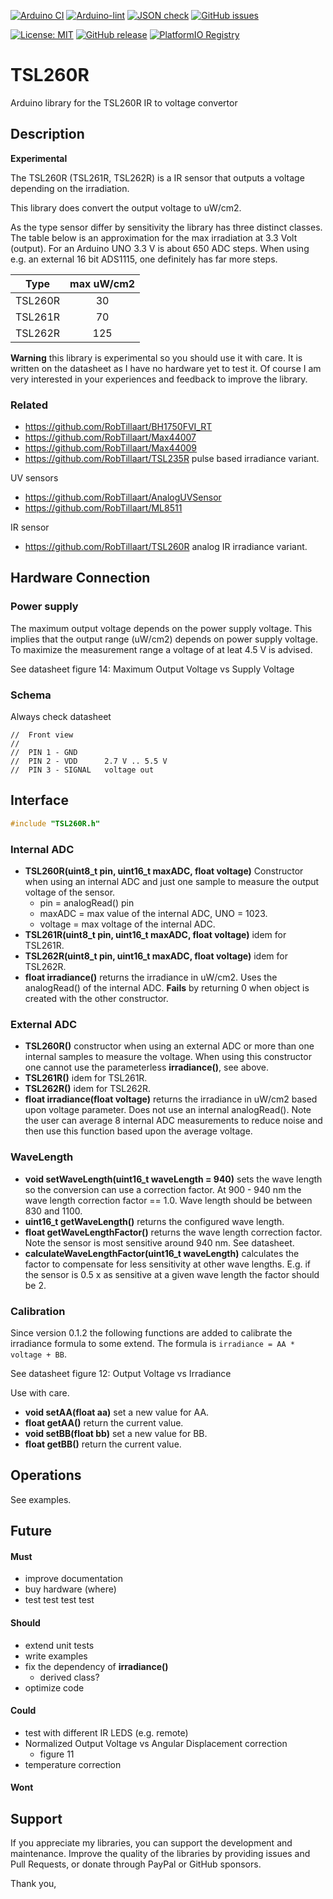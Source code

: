 
[![Arduino CI](https://github.com/RobTillaart/TSL260R/workflows/Arduino%20CI/badge.svg)](https://github.com/marketplace/actions/arduino_ci)
[![Arduino-lint](https://github.com/RobTillaart/TSL260R/actions/workflows/arduino-lint.yml/badge.svg)](https://github.com/RobTillaart/TSL260R/actions/workflows/arduino-lint.yml)
[![JSON check](https://github.com/RobTillaart/TSL260R/actions/workflows/jsoncheck.yml/badge.svg)](https://github.com/RobTillaart/TSL260R/actions/workflows/jsoncheck.yml)
[![GitHub issues](https://img.shields.io/github/issues/RobTillaart/TSL260R.svg)](https://github.com/RobTillaart/TSL260R/issues)

[![License: MIT](https://img.shields.io/badge/license-MIT-green.svg)](https://github.com/RobTillaart/TSL260R/blob/master/LICENSE)
[![GitHub release](https://img.shields.io/github/release/RobTillaart/TSL260R.svg?maxAge=3600)](https://github.com/RobTillaart/TSL260R/releases)
[![PlatformIO Registry](https://badges.registry.platformio.org/packages/robtillaart/library/TSL260R.svg)](https://registry.platformio.org/libraries/robtillaart/TSL260R)


# TSL260R

Arduino library for the TSL260R IR to voltage convertor


## Description

**Experimental**

The TSL260R (TSL261R, TSL262R) is a IR sensor that outputs a voltage depending on the irradiation.

This library does convert the output voltage to uW/cm2.

As the type sensor differ by sensitivity the library has three distinct classes.
The table below is an approximation for the max irradiation at 3.3 Volt (output).
For an Arduino UNO 3.3 V is about 650 ADC steps.
When using e.g. an external 16 bit ADS1115, one definitely has far more steps.

|  Type     |  max uW/cm2  |
|:---------:|:------------:|
|  TSL260R  |     30       |
|  TSL261R  |     70       |
|  TSL262R  |    125       |


**Warning** this library is experimental so you should use it with care.
It is written on the datasheet as I have no hardware yet to test it.
Of course I am very interested in your experiences and feedback to improve
the library.


### Related

- https://github.com/RobTillaart/BH1750FVI_RT
- https://github.com/RobTillaart/Max44007
- https://github.com/RobTillaart/Max44009
- https://github.com/RobTillaart/TSL235R  pulse based irradiance variant.

UV sensors
- https://github.com/RobTillaart/AnalogUVSensor
- https://github.com/RobTillaart/ML8511

IR sensor
- https://github.com/RobTillaart/TSL260R  analog IR irradiance variant.


## Hardware Connection

### Power supply

The maximum output voltage depends on the power supply voltage.
This implies that the output range (uW/cm2) depends on power supply voltage.
To maximize the measurement range a voltage of at leat 4.5 V is advised.

See datasheet figure 14: Maximum Output Voltage vs Supply Voltage


### Schema

Always check datasheet

```
//  Front view
//
//  PIN 1 - GND
//  PIN 2 - VDD      2.7 V .. 5.5 V
//  PIN 3 - SIGNAL   voltage out
```


## Interface

```CPP
#include "TSL260R.h"
```

### Internal ADC

- **TSL260R(uint8_t pin, uint16_t maxADC, float voltage)** Constructor when using an
internal ADC and just one sample to measure the output voltage of the sensor.
  - pin = analogRead() pin
  - maxADC = max value of the internal ADC, UNO = 1023.
  - voltage = max voltage of the internal ADC.
- **TSL261R(uint8_t pin, uint16_t maxADC, float voltage)** idem for TSL261R.
- **TSL262R(uint8_t pin, uint16_t maxADC, float voltage)** idem for TSL262R.
- **float irradiance()** returns the irradiance in uW/cm2.
Uses the analogRead() of the internal ADC.
**Fails** by returning 0 when object is created with the other constructor.


### External ADC

- **TSL260R()** constructor when using an external ADC or more than one internal samples
to measure the voltage.
When using this constructor one cannot use the parameterless **irradiance()**, see above.
- **TSL261R()** idem for TSL261R.
- **TSL262R()** idem for TSL262R.
- **float irradiance(float voltage)** returns the irradiance in uW/cm2 based upon voltage
parameter. Does not use an internal analogRead().
Note the user can average 8 internal ADC measurements to reduce noise and then use
this function based upon the average voltage.


### WaveLength

- **void setWaveLength(uint16_t waveLength = 940)** sets the wave length so the conversion
can use a correction factor.
At 900 - 940 nm the wave length correction factor == 1.0.
Wave length should be between 830 and 1100.
- **uint16_t getWaveLength()** returns the configured wave length.
- **float getWaveLengthFactor()** returns the wave length correction factor.
Note the sensor is most sensitive around 940 nm. See datasheet.
- **calculateWaveLengthFactor(uint16_t waveLength)** calculates the factor to compensate
for less sensitivity at other wave lengths.
E.g. if the sensor is 0.5 x as sensitive at a given wave length the factor should be 2.


### Calibration

Since version 0.1.2 the following functions are added to calibrate the irradiance formula
to some extend. The formula is ```irradiance = AA * voltage + BB```.

See datasheet figure 12: Output Voltage vs Irradiance

Use with care.

- **void setAA(float aa)** set a new value for AA.
- **float getAA()** return the current value.
- **void setBB(float bb)** set a new value for BB.
- **float getBB()** return the current value.


## Operations

See examples.


## Future

#### Must

- improve documentation
- buy hardware (where)
- test test test test

#### Should

- extend unit tests
- write examples
- fix the dependency of **irradiance()**
  - derived class?
- optimize code

#### Could

- test with different IR LEDS (e.g. remote)
- Normalized Output Voltage vs Angular Displacement correction
  - figure 11
- temperature correction

#### Wont


## Support

If you appreciate my libraries, you can support the development and maintenance.
Improve the quality of the libraries by providing issues and Pull Requests, or
donate through PayPal or GitHub sponsors.

Thank you,

